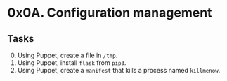 # 0x0A. Configuration management

## Tasks

0. Using Puppet, create a file in `/tmp`.
1. Using Puppet, install `flask` from `pip3`.
2. Using Puppet, create a `manifest` that kills a process named `killmenow`.
